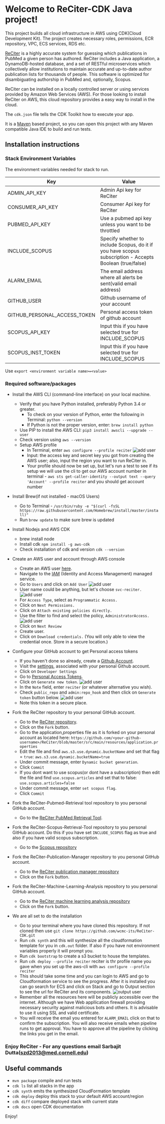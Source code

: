 # Welcome to ReCiter-CDK Java project!

This project builds all cloud infrastructure in AWS using CDK(Cloud Development Kit). The project creates necessary roles, permissions, ECR repository, VPC, ECS services, RDS etc.

[ReCiter](https://github.com/wcmc-its/reciter/) is a highly accurate system for guessing which publications in PubMed a given person has authored. ReCiter includes a Java application, a DynamoDB-hosted database, and a set of RESTful microservices which collectively allow institutions to maintain accurate and up-to-date author publication lists for thousands of people. This software is optimized for disambiguating authorship in PubMed and, optionally, Scopus. 

ReCiter can be installed on a locally controlled server or using services provided by Amazon Web Services (AWS). For those looking to install ReCiter on AWS, this cloud repository provides a easy way to install in the cloud.

The `cdk.json` file tells the CDK Toolkit how to execute your app.

It is a [Maven](https://maven.apache.org/) based project, so you can open this project with any Maven compatible Java IDE to build and run tests.

## Installation instructions

### Stack Environment Variables
The environment variables needed for stack to run.

|Key | Value |
|---|---|
| ADMIN_API_KEY | Admin Api key for ReCiter |
| CONSUMER_API_KEY | Consumer Api key for ReCiter |
| PUBMED_API_KEY   | Use a pubmed api key unless you want to be throttled |
| INCLUDE_SCOPUS | Specify whether to include Scopus, do it if you have scopus subscription - Accepts Boolean (true/false) |
| ALARM_EMAIL | The email address where all alerts be sent(valid email address) |
| GITHUB_USER | Github username of your account |
| GITHUB_PERSONAL_ACCESS_TOKEN | Personal access token of github account |
| SCOPUS_API_KEY | Input this if you have selected true for INCLUDE_SCOPUS |
| SCOPUS_INST_TOKEN | Input this if you have selected true for INCLUDE_SCOPUS |

Use `export <environment variable name>=<value>`

### Required software/packages
- Install the AWS CLI (command-line interface) on your local machine. 
   - Verify that you have Python installed, preferably Python 3.4 or greater. 
      - To check on your version of Python, enter the following in Terminal: `python --version`
      - If Python is not the proper version, enter: `brew install python`
   - Use PIP to install the AWS CLI: `pip3 install awscli --upgrade --user` 
   - Check version using `aws --version`
   - Setup AWS profile
     - In Terminal, enter `aws configure --profile reciter`
     ![add user](/files/image4.png)
     - Input: the access key and secret key you got from creating the AWS user; also, input the region you want to run ReCiter in. 
     - Your profile should now be set up, but let's run a test to see if its setup we will use the cli to get our AWS account number in terminal - `aws sts get-caller-identity --output text --query 'Account' --profile reciter` and you should get account number

- Install Brew(if not installed - macOS Users)
    - Go to Terminal - `/usr/bin/ruby -e "$(curl -fsSL https://raw.githubusercontent.com/Homebrew/install/master/install)"`
    - Run `brew update` to make sure brew is updated

- Install Nodejs and AWS CDK
    - brew install node
    - Install cdk `npm install -g aws-cdk`
    - Check installation of cdk and version `cdk --version`

- Create an AWS user and account through AWS console
   - Create an AWS user [here](https://console.aws.amazon.com/console/home).
   - Navigate to the [IAM](https://console.aws.amazon.com/iam/home) (Identity and Access Management) managed service.
   - Go to `Users` and click on `Add User`
   ![add user](/files/image6.png)   
   - User name could be anything, but let's choose `svc-reciter.`
   ![add user](/files/image8.png)
   - For `Access Type`, select as `Programmatic Access.`
   - Click on `Next Permissions.`
   - Click on `Attach existing policies directly.`
   - Use the filter to find and select the policy, `AdministratorAccess.`
   ![add user](/files/image5.png)
   - Click on `Next Review`
   - Create user.
   - Click on `Download credentials.` (You will only able to view the credential once. Store in a secure location.)

- Configure your GitHub account to get Personal access tokens
   - If you haven't done so already, create a [Github Account](https://github.com/).
   - Visit the [settings](https://github.com/settings/profile), associated with your personal Github account. 
   - Click on `Developer Settings`
   - Go to [Personal Access Tokens](https://github.com/settings/tokens).
   - Click on `Generate new token`.
   ![add user](/files/image7.png)
   - In the `Note` field, enter `reciter` (or whatever alternative you wish).
   - Check `public_repo` and `admin:repo_hook` and then click on `Generate token` button below.
   ![add user](/files/PersonalAccessToken.png)
   - Note this token in a secure place.

- Fork the ReCiter repository to your personal GitHub account.
   - Go to the [ReCiter repository](https://github.com/wcmc-its/ReCiter).
   - Click on the `Fork` button.	
   - Go to the application,properties file as it is forked on your personal account as located here: 
   `https://github.com/<your-github-username>/ReCiter/blob/master/src/main/resources/application.properties`
   - Edit the file and find `aws.s3.use.dynamic.bucketName` and set that flag = `true`:
   `aws.s3.use.dynamic.bucketName=true`
   - Under commit message, enter `Dynamic bucket generation`. 
   - Click `Commit`
   - If you dont want to use scopus(or dont have a subscription) then edit the file and find `use.scopus.articles` and set that to false:
   `use.scopus.articles=false`
   - Under commit message, enter `set scopus flag`. 
   - Click `Commit`

- Fork the ReCiter-Pubmed-Retrieval tool repository to you personal GitHub account.
   - Go to the [ReCiter PubMed Retrieval Tool](https://github.com/wcmc-its/ReCiter-PubMed-Retrieval-Tool).
- Fork the ReCiter-Scopus-Retrieval-Tool repository to you personal GitHub account. Do this if you have set `INCLUDE_SCOPUS` flag as true and also if you have valid scopus subscription.
   - Go to the [Scopus repository](https://github.com/wcmc-its/ReCiter-Scopus-Retrieval-Tool)
- Fork the ReCiter-Publication-Manager repository to you personal GitHub account.
   - Go to the [ReCiter publication manager repository](https://github.com/wcmc-its/ReCiter-Publication-Manager)
   - Click on the `Fork` button. 
- Fork the ReCiter-Machine-Learning-Analysis repository to you personal GitHub account.
   - Go to the [ReCiter machine learning analysis repository](https://github.com/wcmc-its/ReCiter-Machine-Learning-Analysis)
   - Click on the `Fork` button. 

- We are all set to do the installation
    - Go to your terminal where you have cloned this repository. If not cloned then use `git clone https://github.com/wcmc-its/ReCiter-CDK.git`
    - Run `cdk synth` and this will synthesize all the cloudformation template for you in `cdk.out` folder. If also if you have not environment variables properly it will prompt you.
    - Run `cdk bootstrap` to create a s3 bucket to house the templates.
    - Run `cdk deploy --profile reciter` reciter is thr profile name you gave when you set up the aws-cli with `aws configure --profile reciter`
    - This should take some time and you can login to AWS and go to Cloudformation service to see the progress. After it is installed you can go search for ECS and click on Stack and go to Output section to see the url for ReCiter and its components. 
    ![output user](/files/CloudFormation.png)
    - Remember all the resources here will be publicly accessible over the internet. Although we have Web appllication firewall providing necessary security against malicious bots and others. It is advisable to use it using SSL and valid certificate.
    - You will receive the email you entered for `ALARM_EMAIL` click on that to confirm the subscription. You will also receive emails when pipeline runs to get approval. You have to approve all the pipeline by clicking the links you get in the email.
### Enjoy ReCiter - For any questions email Sarbajit Dutta(szd2013@med.cornell.edu)

## Useful commands

 * `mvn package`     compile and run tests
 * `cdk ls`          list all stacks in the app
 * `cdk synth`       emits the synthesized CloudFormation template
 * `cdk deploy`      deploy this stack to your default AWS account/region
 * `cdk diff`        compare deployed stack with current state
 * `cdk docs`        open CDK documentation

Enjoy!
